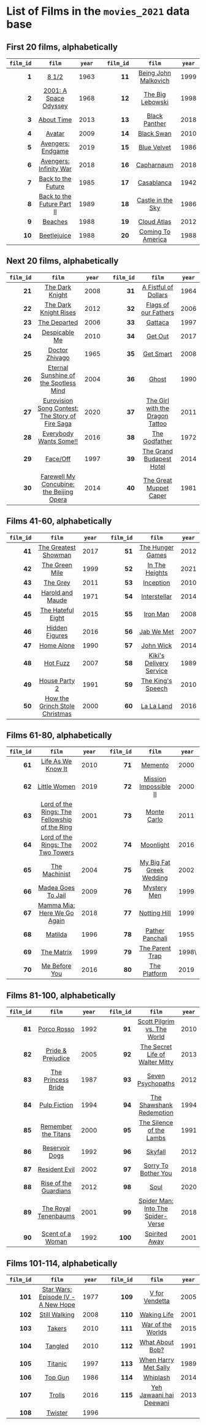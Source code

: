 # List of Films in the `movies_2021` data base

## First 20 films, alphabetically

`film_id` | `film` | `year` | | `film_id` | `film` | `year`
------: | :-----: | ----- | --- | ------: | :-----: | -----
**1** |	[8 1/2](https://www.imdb.com/title/tt0056801/) |	1963 | | **11** | [Being John Malkovich](https://www.imdb.com/title/tt0120601/) | 1999
**2** |	[2001: A Space Odyssey](https://www.imdb.com/title/tt0062622/) |	1968 | | **12**	| [The Big Lebowski](https://www.imdb.com/title/tt0118715/) | 1998
**3** | [About Time](https://www.imdb.com/title/tt2194499/) | 2013 | | **13** | [Black Panther](https://www.imdb.com/title/tt1825683/)	| 2018
**4** | [Avatar](https://www.imdb.com/title/tt0499549/) | 2009 | | **14** | [Black Swan](https://www.imdb.com/title/tt0947798/) |	2010
**5** | [Avengers: Endgame](https://www.imdb.com/title/tt4154796/) | 2019 | | **15** | [Blue Velvet](https://www.imdb.com/title/tt0090756/) |	1986
**6** | [Avengers: Infinity War](https://www.imdb.com/title/tt4154756/) | 2018 | | **16** | [Capharnaum](https://www.imdb.com/title/tt8267604/)	| 2018
**7** | [Back to the Future](https://www.imdb.com/title/tt0088763/) | 1985 | | **17** | [Casablanca](https://www.imdb.com/title/tt0034583/) | 1942
**8** | [Back to the Future Part II](https://www.imdb.com/title/tt0096874/) | 1989 | | **18** | [Castle in the Sky](https://www.imdb.com/title/tt0092067/) | 1986
**9** |	[Beaches](https://www.imdb.com/title/tt0094715/)	| 1988 | | **19** | [Cloud Atlas](https://www.imdb.com/title/tt1371111/) |	2012
**10** | [Beetlejuice](https://www.imdb.com/title/tt0094721/) | 1988 | | **20** | [Coming To America](https://www.imdb.com/title/tt0094898/) | 1988

## Next 20 films, alphabetically

`film_id` | `film` | `year` | | `film_id` | `film` | `year`
------: | :-----: | ----- | --- | ------: | :-----: | -----
**21** | [The Dark Knight](https://www.imdb.com/title/tt0468569/) | 2008 | | **31** | [A Fistful of Dollars](https://www.imdb.com/title/tt0058461/) | 1964
**22** | [The Dark Knight Rises](https://www.imdb.com/title/tt1345836/) | 2012 | | **32** | [Flags of our Fathers](https://www.imdb.com/title/tt0418689/) | 2006
**23** | [The Departed](https://www.imdb.com/title/tt0407887/) | 2006 | | **33** | [Gattaca](https://www.imdb.com/title/tt0119177/) | 1997
**24** | [Despicable Me](https://www.imdb.com/title/tt1323594/) | 2010 | | **34** | [Get Out](https://www.imdb.com/title/tt5052448/) | 2017
**25** | [Doctor Zhivago](https://www.imdb.com/title/tt0059113/) | 1965 | | **35** | [Get Smart](https://www.imdb.com/title/tt0425061/) | 2008
**26** | [Eternal Sunshine of the Spotless Mind](https://www.imdb.com/title/tt0338013/) | 2004 | | **36** | [Ghost](https://www.imdb.com/title/tt0099653/) | 1990
**27** | [Eurovision Song Contest: The Story of Fire Saga](https://www.imdb.com/title/tt8580274/) | 2020 | | **37** | [The Girl with the Dragon Tattoo](https://www.imdb.com/title/tt1568346/) | 2011
**28** | [Everybody Wants Some!!](https://www.imdb.com/title/tt2937696/) | 2016 | | **38** | [The Godfather](https://www.imdb.com/title/tt0068646/) | 1972
**29** | [Face/Off](https://www.imdb.com/title/tt0119094/) | 1997 | | **39** | [The Grand Budapest Hotel](https://www.imdb.com/title/tt2278388/) | 2014
**30** | [Farewell My Concubine: the Beijing Opera](https://www.imdb.com/title/tt7435474/) | 2014 | | **40** | [The Great Muppet Caper](https://www.imdb.com/title/tt0082474/) | 1981

## Films 41-60, alphabetically

`film_id` | `film` | `year` | | `film_id` | `film` | `year`
------: | :-----: | ----- | --- | ------: | :-----: | -----
**41** | [The Greatest Showman](https://www.imdb.com/title/tt1485796/) | 2017 | | **51** | [The Hunger Games](https://www.imdb.com/title/tt1392170/) | 2012
**42** | [The Green Mile](https://www.imdb.com/title/tt0120689/) | 1999 | | **52** | [In The Heights](https://www.imdb.com/title/tt1321510/) | 2021
**43** | [The Grey](https://www.imdb.com/title/tt1601913/) | 2011 | | **53** | [Inception](https://www.imdb.com/title/tt1375666/) | 2010
**44** | [Harold and Maude](https://www.imdb.com/title/tt0067185/) | 1971 | | **54** | [Interstellar](https://www.imdb.com/title/tt0816692/) | 2014
**45** | [The Hateful Eight](https://www.imdb.com/title/tt3460252/) | 2015 | | **55** | [Iron Man](https://www.imdb.com/title/tt0371746/) | 2008
**46** | [Hidden Figures](https://www.imdb.com/title/tt4846340/) | 2016 | | **56** | [Jab We Met](https://www.imdb.com/title/tt1093370/) | 2007
**47** | [Home Alone](https://www.imdb.com/title/tt0099785/) | 1990 | | **57** | [John Wick](https://www.imdb.com/title/tt2911666/) | 2014
**48** | [Hot Fuzz](https://www.imdb.com/title/tt0425112/) | 2007 | | **58** | [Kiki's Delivery Service](https://www.imdb.com/title/tt0097814/) | 1989
**49** | [House Party 2](https://www.imdb.com/title/tt0102065/) | 1991 | | **59** | [The King's Speech](https://www.imdb.com/title/tt1504320/) | 2010
**50** | [How the Grinch Stole Christmas](https://www.imdb.com/title/tt0170016/) | 2000 | | **60** | [La La Land](https://www.imdb.com/title/tt3783958/) | 2016

## Films 61-80, alphabetically

`film_id` | `film` | `year` | | `film_id` | `film` | `year`
------: | :-----: | ----- | --- | ------: | :-----: | -----
**61** | [Life As We Know It](https://www.imdb.com/title/tt1055292/) | 2010 | | **71** | [Memento](https://www.imdb.com/title/tt0209144/) | 2000
**62** | [Little Women](https://www.imdb.com/title/tt3281548/) | 2019 | | **72** | [Mission Impossible II](https://www.imdb.com/title/tt0120755/) | 2000
**63** | [Lord of the Rings: The Fellowship of the Ring](https://www.imdb.com/title/tt0120737/) | 2001 | | **73** | [Monte Carlo](https://www.imdb.com/title/tt1067774/) | 2011
**64** | [Lord of the Rings: The Two Towers](https://www.imdb.com/title/tt0167261/) | 2002 | | **74** | [Moonlight](https://www.imdb.com/title/tt4975722/) | 2016
**65** | [The Machinist](https://www.imdb.com/title/tt0361862/) | 2004 | | **75** | [My Big Fat Greek Wedding](https://www.imdb.com/title/tt0259446/) | 2002
**66** | [Madea Goes To Jail](https://www.imdb.com/title/tt1142800/) | 2009 | | **76** | [Mystery Men](https://www.imdb.com/title/tt0132347/) | 1999
**67** | [Mamma Mia: Here We Go Again](https://www.imdb.com/title/tt6911608/) | 2018 | | **77** | [Notting Hill](https://www.imdb.com/title/tt0125439/) | 1999
**68** | [Matilda](https://www.imdb.com/title/tt0117008/) | 1996 | | **78** | [Pather Panchali](https://www.imdb.com/title/tt0048473/) | 1955
**69** | [The Matrix](https://www.imdb.com/title/tt0133093/) | 1999 | | **79** | [The Parent Trap](https://www.imdb.com/title/tt0120783/) | 1998\\
**70** | [Me Before You](https://www.imdb.com/title/tt2674426/) | 2016 | | **80** | [The Platform](https://www.imdb.com/title/tt8228288/) | 2019


## Films 81-100, alphabetically

`film_id` | `film` | `year` | | `film_id` | `film` | `year`
------: | :-----: | ----- | --- | ------: | :-----: | -----
**81** | [Porco Rosso](https://www.imdb.com/title/tt0104652/) | 1992 | | **91** | [Scott Pilgrim vs. The World](https://www.imdb.com/title/tt0446029/) | 2010
**82** | [Pride & Prejudice](https://www.imdb.com/title/tt0414387/) | 2005 | | **92** | [The Secret Life of Walter Mitty](https://www.imdb.com/title/tt0359950/) | 2013
**83** | [The Princess Bride](https://www.imdb.com/title/tt0093779/) | 1987 | | **93** | [Seven Psychopaths](https://www.imdb.com/title/tt1931533/) | 2012
**84** | [Pulp Fiction](https://www.imdb.com/title/tt0110912/) | 1994 | | **94** | [The Shawshank Redemption](https://www.imdb.com/title/tt0111161/) | 1994
**85** | [Remember the Titans](https://www.imdb.com/title/tt0210945/) | 2000 | | **95** | [The Silence of the Lambs](https://www.imdb.com/title/tt0102926/) | 1991
**86** | [Reservoir Dogs](https://www.imdb.com/title/tt0105236/) | 1992 | | **96** | [Skyfall](https://www.imdb.com/title/tt1074638/) | 2012
**87** | [Resident Evil](https://www.imdb.com/title/tt0120804/) | 2002 | | **97** | [Sorry To Bother You](https://www.imdb.com/title/tt5688932/) | 2018
**88** | [Rise of the Guardians](https://www.imdb.com/title/tt1446192/) | 2012 | | **98** | [Soul](https://www.imdb.com/title/tt2948372/) | 2020
**89** | [The Royal Tenenbaums](https://www.imdb.com/title/tt0265666/) | 2001 | | **99** | [Spider Man: Into The Spider-Verse](https://www.imdb.com/title/tt4633694/) | 2018
**90** | [Scent of a Woman](https://www.imdb.com/title/tt0105323/) | 1992 | | **100** | [Spirited Away](https://www.imdb.com/title/tt0245429/) | 2001

## Films 101-114, alphabetically

`film_id` | `film` | `year` | | `film_id` | `film` | `year`
------: | :-----: | ----- | --- | ------: | :-----: | -----
**101** | [Star Wars: Episode IV - A New Hope](https://www.imdb.com/title/tt0076759/) | 1977 | | **109** | [V for Vendetta](https://www.imdb.com/title/tt0434409/) | 2005
**102** | [Still Walking](https://www.imdb.com/title/tt1087578/) | 2008 | | **110** | [Waking Life](https://www.imdb.com/title/tt0243017/) | 2001
**103** | [Takers](https://www.imdb.com/title/tt1135084/) | 2010 | | **111** | [War of the Worlds](https://www.imdb.com/title/tt0407304/) | 2015
**104** | [Tangled](https://www.imdb.com/title/tt0398286/) | 2010 | | **112** | [What About Bob?](https://www.imdb.com/title/tt0103241/) | 1991
**105** | [Titanic](https://www.imdb.com/title/tt0120338/) | 1997 | | **113** | [When Harry Met Sally](https://www.imdb.com/title/tt0098635/) | 1989
**106** | [Top Gun](https://www.imdb.com/title/tt0092099/) | 1986 | | **114** | [Whiplash](https://www.imdb.com/title/tt2582802/) | 2014
**107** | [Trolls](https://www.imdb.com/title/tt1679335/) | 2016 | | **115** | [Yeh Jawaani hai Deewani](https://www.imdb.com/title/tt2178470/) | 2013
**108** | [Twister](https://www.imdb.com/title/tt0117998/) | 1996

